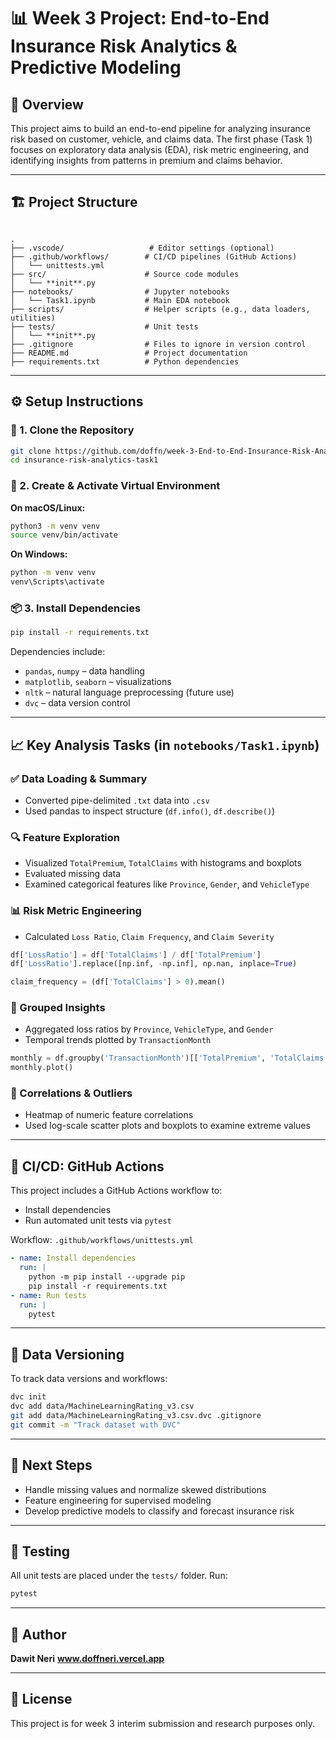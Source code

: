 
# 📊 Week 3 Project: End-to-End Insurance Risk Analytics & Predictive Modeling

## 📝 Overview

This project aims to build an end-to-end pipeline for analyzing insurance risk based on customer, vehicle, and claims data. The first phase (Task 1) focuses on exploratory data analysis (EDA), risk metric engineering, and identifying insights from patterns in premium and claims behavior.

---

## 🏗️ Project Structure

```

.
├── .vscode/                   # Editor settings (optional)
├── .github/workflows/        # CI/CD pipelines (GitHub Actions)
│   └── unittests.yml
├── src/                      # Source code modules
│   └── **init**.py
├── notebooks/                # Jupyter notebooks
│   └── Task1.ipynb           # Main EDA notebook
├── scripts/                  # Helper scripts (e.g., data loaders, utilities)
├── tests/                    # Unit tests
│   └── **init**.py
├── .gitignore                # Files to ignore in version control
├── README.md                 # Project documentation
├── requirements.txt          # Python dependencies

````

---

## ⚙️ Setup Instructions

### 🧪 1. Clone the Repository

```bash
git clone https://github.com/doffn/week-3-End-to-End-Insurance-Risk-Analytics-Predictive-Modeling.git
cd insurance-risk-analytics-task1
````

### 🐍 2. Create & Activate Virtual Environment

**On macOS/Linux:**

```bash
python3 -m venv venv
source venv/bin/activate
```

**On Windows:**

```bash
python -m venv venv
venv\Scripts\activate
```

### 📦 3. Install Dependencies

```bash
pip install -r requirements.txt
```

Dependencies include:

* `pandas`, `numpy` – data handling
* `matplotlib`, `seaborn` – visualizations
* `nltk` – natural language preprocessing (future use)
* `dvc` – data version control

---

## 📈 Key Analysis Tasks (in `notebooks/Task1.ipynb`)

### ✅ Data Loading & Summary

* Converted pipe-delimited `.txt` data into `.csv`
* Used pandas to inspect structure (`df.info()`, `df.describe()`)

### 🔍 Feature Exploration

* Visualized `TotalPremium`, `TotalClaims` with histograms and boxplots
* Evaluated missing data
* Examined categorical features like `Province`, `Gender`, and `VehicleType`

### 📊 Risk Metric Engineering

* Calculated `Loss Ratio`, `Claim Frequency`, and `Claim Severity`

```python
df['LossRatio'] = df['TotalClaims'] / df['TotalPremium']
df['LossRatio'].replace([np.inf, -np.inf], np.nan, inplace=True)

claim_frequency = (df['TotalClaims'] > 0).mean()
```

### 🔁 Grouped Insights

* Aggregated loss ratios by `Province`, `VehicleType`, and `Gender`
* Temporal trends plotted by `TransactionMonth`

```python
monthly = df.groupby('TransactionMonth')[['TotalPremium', 'TotalClaims']].sum()
monthly.plot()
```

### 🧪 Correlations & Outliers

* Heatmap of numeric feature correlations
* Used log-scale scatter plots and boxplots to examine extreme values

---

## 🚦 CI/CD: GitHub Actions

This project includes a GitHub Actions workflow to:

* Install dependencies
* Run automated unit tests via `pytest`

Workflow: `.github/workflows/unittests.yml`

```yaml
- name: Install dependencies
  run: |
    python -m pip install --upgrade pip
    pip install -r requirements.txt
- name: Run tests
  run: |
    pytest
```

---

## 🔄 Data Versioning

To track data versions and workflows:

```bash
dvc init
dvc add data/MachineLearningRating_v3.csv
git add data/MachineLearningRating_v3.csv.dvc .gitignore
git commit -m "Track dataset with DVC"
```

---

## 🚀 Next Steps

* Handle missing values and normalize skewed distributions
* Feature engineering for supervised modeling
* Develop predictive models to classify and forecast insurance risk

---

## 🧪 Testing

All unit tests are placed under the `tests/` folder. Run:

```bash
pytest
```

---

## 👤 Author

**Dawit Neri**
**www.doffneri.vercel.app**

---

## 📜 License

This project is for week 3 interim submission and research purposes only.

```

